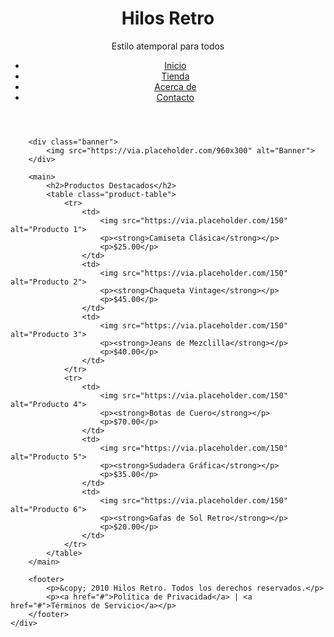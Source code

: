 <!DOCTYPE html>
<html lang="es">
<head>
    <meta charset="UTF-8">
    <meta name="viewport" content="width=device-width, initial-scale=1.0">
    <title>Hilos Retro</title>
    <link rel="stylesheet" href="styles.css">
</head>
<body>
    <div class="container">
        <header>
            <div class="logo">
                <h1>Hilos Retro</h1>
                <p>Estilo atemporal para todos</p>
            </div>
            <nav>
                <ul>
                    <li><a href="#home">Inicio</a></li>
                    <li><a href="#shop">Tienda</a></li>
                    <li><a href="#about">Acerca de</a></li>
                    <li><a href="#contact">Contacto</a></li>
                </ul>
            </nav>
        </header>

        <div class="banner">
            <img src="https://via.placeholder.com/960x300" alt="Banner">
        </div>

        <main>
            <h2>Productos Destacados</h2>
            <table class="product-table">
                <tr>
                    <td>
                        <img src="https://via.placeholder.com/150" alt="Producto 1">
                        <p><strong>Camiseta Clásica</strong></p>
                        <p>$25.00</p>
                    </td>
                    <td>
                        <img src="https://via.placeholder.com/150" alt="Producto 2">
                        <p><strong>Chaqueta Vintage</strong></p>
                        <p>$45.00</p>
                    </td>
                    <td>
                        <img src="https://via.placeholder.com/150" alt="Producto 3">
                        <p><strong>Jeans de Mezclilla</strong></p>
                        <p>$40.00</p>
                    </td>
                </tr>
                <tr>
                    <td>
                        <img src="https://via.placeholder.com/150" alt="Producto 4">
                        <p><strong>Botas de Cuero</strong></p>
                        <p>$70.00</p>
                    </td>
                    <td>
                        <img src="https://via.placeholder.com/150" alt="Producto 5">
                        <p><strong>Sudadera Gráfica</strong></p>
                        <p>$35.00</p>
                    </td>
                    <td>
                        <img src="https://via.placeholder.com/150" alt="Producto 6">
                        <p><strong>Gafas de Sol Retro</strong></p>
                        <p>$20.00</p>
                    </td>
                </tr>
            </table>
        </main>

        <footer>
            <p>&copy; 2010 Hilos Retro. Todos los derechos reservados.</p>
            <p><a href="#">Política de Privacidad</a> | <a href="#">Términos de Servicio</a></p>
        </footer>
    </div>
</body>
</html>
